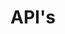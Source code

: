 ---
publish: false
title: API's
layout: list-products.html
products:
  - title: EMDK For Android
    description: Java API's for Data Capture, Profile Manager, etc.
    url: /emdk-for-android/4-0/api
    image: /images/products/emdk-for-android.png
    btn-text: Latest Docs
    versions:
      - url: /emdk-for-android/4-0/api
        menu: "4.0"

  - title: EMDK For Xamarin
    description: C# API's for Data Capture, Profile Manager, etc.
    url: /emdk-for-xamarin/1-0/api
    image: /images/products/emdk-for-xamarin.jpg
    btn-text: Latest Docs
    versions:
      - url: /emdk-for-xamarin/1-0/api
        menu: "1.0"
---